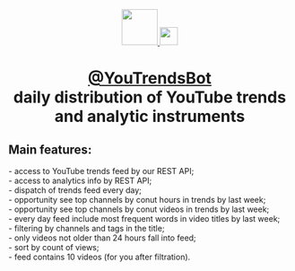 <div align="center">
  <a href="http://telegram.me/YouTrendsBot">
    <img  src="https://cdn.worldvectorlogo.com/logos/youtube-2-1.svg" width="64"/>
  </a>
  <a href="http://telegram.me/YouTrendsBot">
    <img src="https://telegram.org/img/t_logo.png" width="32"/>
  </a>
  <h1>
    <a href="http://telegram.me/YouTrendsBot")>@YouTrendsBot</a><br>
    daily distribution of YouTube trends<br>
    and analytic instruments
  </h1>
</div>
<h2>Main features:<br></h2>
- access to YouTube trends feed by our REST API;<br>
- access to analytics info by REST API;<br>
- dispatch of trends feed every day;<br>
- opportunity see top channels by conut hours in trends by last week;<br>
- opportunity see top channels by conut videos in trends by last week;<br>
- every day feed include most frequent words in video titles by last week;<br>
- filtering by channels and tags in the title;<br>
- only videos not older than 24 hours fall into feed;<br>
- sort by count of views;<br>
- feed contains 10 videos (for you after filtration).<br>